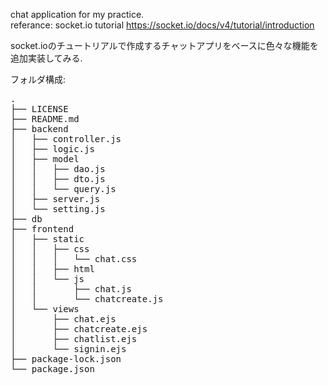 chat application for my practice.  
referance: socket.io tutorial https://socket.io/docs/v4/tutorial/introduction  
  
socket.ioのチュートリアルで作成するチャットアプリをベースに色々な機能を追加実装してみる.  
  
フォルダ構成:  
<pre>
.
├── LICENSE
├── README.md
├── backend
│   ├── controller.js
│   ├── logic.js
│   ├── model
│   │   ├── dao.js
│   │   ├── dto.js
│   │   └── query.js
│   ├── server.js
│   └── setting.js
├── db
├── frontend
│   ├── static
│   │   ├── css
│   │   │   └── chat.css
│   │   ├── html
│   │   └── js
│   │       ├── chat.js
│   │       └── chatcreate.js
│   └── views
│       ├── chat.ejs
│       ├── chatcreate.ejs
│       ├── chatlist.ejs
│       └── signin.ejs
├── package-lock.json
└── package.json
</pre>
